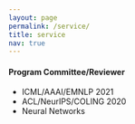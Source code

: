 ```yaml
---
layout: page
permalink: /service/
title: service
nav: true
---
```


#### Program Committee/Reviewer
- ICML/AAAI/EMNLP 2021
- ACL/NeurIPS/COLING 2020
- Neural Networks

